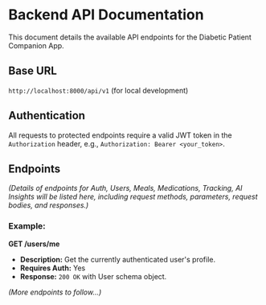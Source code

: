 # Backend API Documentation

This document details the available API endpoints for the Diabetic Patient Companion App.

## Base URL

`http://localhost:8000/api/v1` (for local development)

## Authentication

All requests to protected endpoints require a valid JWT token in the `Authorization` header, e.g., `Authorization: Bearer <your_token>`.

## Endpoints

*(Details of endpoints for Auth, Users, Meals, Medications, Tracking, AI Insights will be listed here, including request methods, parameters, request bodies, and responses.)*

### Example:

**GET /users/me**

*   **Description:** Get the currently authenticated user's profile.
*   **Requires Auth:** Yes
*   **Response:** `200 OK` with User schema object.

*(More endpoints to follow...)*
